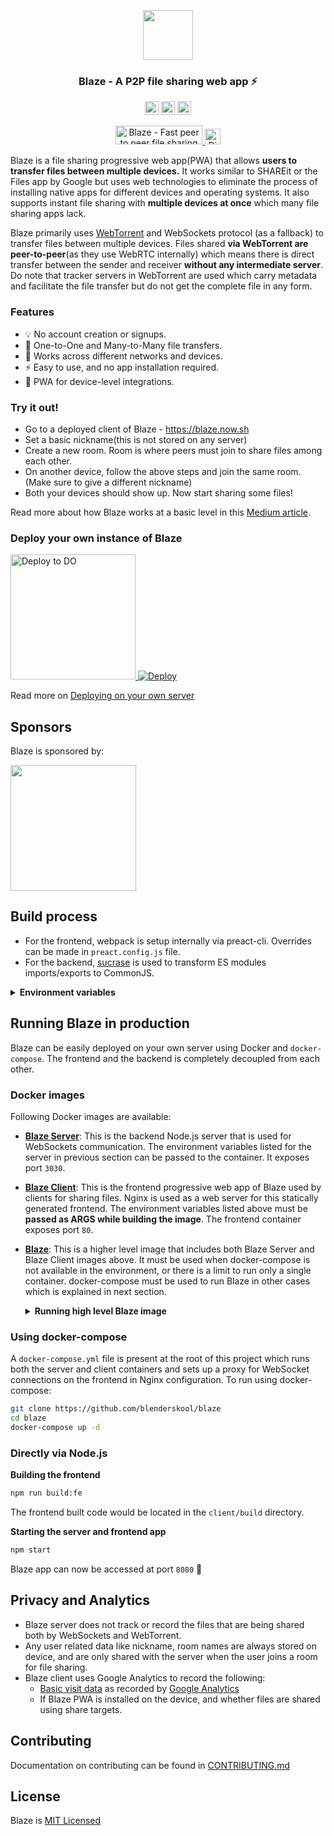 <div align="center">
  <p align="center">
    <a href="https://blaze.now.sh">
      <img src="https://github.com/blenderskool/blaze/raw/next/client/src/assets/images/apple-touch-icon-152x152.png" width="80">
    </a>
  </p>
  <p align="center">  
    <h3>Blaze - A P2P file sharing web app ⚡</h3>
  </p>

  <p align="center">
    <img src="https://blaze.now.sh/api/badges/status" height="22" />
    <img src="https://blaze.now.sh/api/badges/release" height="22" />
    <img src="https://blaze.now.sh/api/badges/license" height="22" />
  </p>
  
  <p align="center">
    <a href="https://www.producthunt.com/posts/blaze-2?utm_source=badge-top-post-badge&utm_medium=badge&utm_souce=badge-blaze-2" target="_blank">
      <img src="https://api.producthunt.com/widgets/embed-image/v1/top-post-badge.svg?post_id=174403&theme=dark&period=daily" alt="Blaze - Fast peer to peer file sharing web app ⚡ | Product Hunt Embed" width="139px" height="30px" />
    </a>
    <a href="https://bit.ly/36uX8oU" target="_blank">
      <img src="https://opensource.nyc3.cdn.digitaloceanspaces.com/attribution/assets/PoweredByDO/DO_Powered_by_Badge_blue.svg" alt="Digital Ocean" height="25px" />
    </a>
  </p>
</div>

Blaze is a file sharing progressive web app(PWA) that allows **users to transfer files between multiple devices.**
It works similar to SHAREit or the Files app by Google but uses web technologies to eliminate the process of installing
native apps for different devices and operating systems. It also supports instant file sharing with **multiple devices at once** which many file sharing apps lack.

Blaze primarily uses [WebTorrent](https://webtorrent.io) and WebSockets protocol (as a fallback) to transfer files between multiple devices. Files shared **via WebTorrent are peer-to-peer**(as they use WebRTC internally) which means there is direct transfer between the sender and receiver **without any intermediate server**. Do note that tracker servers in WebTorrent are used which carry metadata and facilitate the file transfer but do not get the complete file in any form.

### Features
- 💡 No account creation or signups.
- 🚀 One-to-One and Many-to-Many file transfers.
- 🔮 Works across different networks and devices.
- ⚡ Easy to use, and no app installation required.
- 📱 PWA for device-level integrations.

### Try it out!
- Go to a deployed client of Blaze - https://blaze.now.sh
- Set a basic nickname(this is not stored on any server)
- Create a new room. Room is where peers must join to share files among each other.
- On another device, follow the above steps and join the same room. (Make sure to give a different nickname)
- Both your devices should show up. Now start sharing some files!
 
Read more about how Blaze works at a basic level in this [Medium article](https://medium.com/@AkashHamirwasia/new-ways-of-sharing-files-across-devices-over-the-web-using-webrtc-2554abaeb2e6).

### Deploy your own instance of Blaze
<p>
  <a href="https://cloud.digitalocean.com/apps/new?repo=https://github.com/blenderskool/blaze/tree/master&refcode=ddb2a965377c">
    <img src="https://www.deploytodo.com/do-btn-blue.svg" alt="Deploy to DO" width="200">
  </a>
  <a href="https://heroku.com/deploy?template=https://github.com/blenderskool/blaze/tree/master">
    <img src="https://www.herokucdn.com/deploy/button.svg" alt="Deploy">
  </a>
</p>

Read more on [Deploying on your own server](#running-blaze-in-production)

## Sponsors
Blaze is sponsored by:
<p>
  <a href="https://bit.ly/36uX8oU">
    <img src="https://opensource.nyc3.cdn.digitaloceanspaces.com/attribution/assets/SVG/DO_Logo_horizontal_blue.svg" width="201px">
  </a>
</p>

## Build process
- For the frontend, webpack is setup internally via preact-cli. Overrides can be made in `preact.config.js` file.
- For the backend, [sucrase](https://www.npmjs.com/package/sucrase) is used to transform ES modules imports/exports to CommonJS.


<details><summary><b>Environment variables</b></summary>
<p>
Following environment variables can be set in the build process:


| variable             | description                                                           | default                                           |
|----------------------|-----------------------------------------------------------------------|---------------------------------------------------|
| **client**           | Variables for **client** should be set as build args if using Docker. |                                                   |
| `WS_HOST`            | URL to the server that is running the Blaze WebSockets server.        | 'ws://\<your-local-ip\>:3030'                     |
| `SERVER_HOST`        | URL to the server that running the Blaze HTTP server.                 | 'http://\<your-local-ip\>:3030'                   |
| `WS_SIZE_LIMIT`      | Max file size limit when transferring files over WebSockets in bytes. | 100000000 (100 MBs)                               |
| `TORRENT_SIZE_LIMIT` | Max file size limit when transferring files over WebTorrent in bytes. | 700000000 (700 MBs)                               |
| **server**           |                                                                       |                                                   |
| `ORIGIN`             | Array of string URLs to allow CORS.                                   | *                                                 |
| `PORT`               | Port for the server to run.                                           | 3030                                              |
| `WS_SIZE_LIMIT`      | Max file size limit when transferring files over WebSockets in bytes. | 100000000 (100 MBs)                               |
| `DISABLE_SSE_EVENTS` | Disable server side events to reduce long-lived connections.          | false                                             |
| `TRUST_PROXY`        | Whether server is behind a trusted proxy and can read forwarded IPs.  | _false_ when standalone, _true_ in docker-compose |
----------------------------------------------------------------------------------------------------------------------------------------------------

**NOTE:** Any URL in the environment variables should not end with `/`.

</p>
</details>

## Running Blaze in production
Blaze can be easily deployed on your own server using Docker and `docker-compose`. The frontend and the backend is completely decoupled from each other.

### Docker images
Following Docker images are available:
- **[Blaze Server](https://hub.docker.com/r/akashhamirwasia/blaze-server)**: This is the backend Node.js server that is used for WebSockets communication. The environment variables listed for the server in previous section can be passed to the container. It exposes port `3030`.

- **[Blaze Client](https://hub.docker.com/r/akashhamirwasia/blaze-client)**: This is the frontend progressive web app of Blaze used by clients for sharing files. Nginx is used as a web server for this statically generated frontend. The environment variables listed above must be **passed as ARGS while building the image**. The frontend container exposes port `80`.

- **[Blaze](https://hub.docker.com/r/akashhamirwasia/blaze)**: This is a higher level image that includes both Blaze Server and Blaze Client images above. It must be used when docker-compose is not available in the environment, or there is a limit to run only a single container. docker-compose must be used to run Blaze in other cases which is explained in next section.
  <details><summary><b>Running high level Blaze image</b></summary>
  <pre>docker run -p 8080:80 -p 3030:3030 -e PORT=80 akashhamirwasia/blaze:latest</pre>
  <p>  
    <b>NOTE:</b> The <code>PORT</code> environment variable and the container port should be the same.(In the above example, it is set as <code>80</code>).
  </p>
  </details>

### Using docker-compose
A `docker-compose.yml` file is present at the root of this project which runs both the server and client containers and sets up a proxy for WebSocket connections on the frontend in Nginx configuration. To run using docker-compose:

```bash
git clone https://github.com/blenderskool/blaze
cd blaze
docker-compose up -d
```

### Directly via Node.js

**Building the frontend**
```bash
npm run build:fe
```
The frontend built code would be located in the `client/build` directory.


**Starting the server and frontend app**
```bash
npm start
```
Blaze app can now be accessed at port `8080` :tada:

## Privacy and Analytics
- Blaze server does not track or record the files that are being shared both by WebSockets and WebTorrent.
- Any user related data like nickname, room names are always stored on device, and are only shared with the server when the user joins a room for file sharing.
- Blaze client uses Google Analytics to record the following:
  - [Basic visit data](https://developers.google.com/analytics/devguides/collection/analyticsjs#what_data_does_the_google_analytics_tag_capture) as recorded by [Google Analytics](https://support.google.com/analytics/answer/6004245?ref_topic=2919631)
  - If Blaze PWA is installed on the device, and whether files are shared using share targets.

## Contributing
Documentation on contributing can be found in [CONTRIBUTING.md](https://github.com/blenderskool/blaze/blob/master/CONTRIBUTING.md)

## License
Blaze is [MIT Licensed](https://github.com/blenderskool/blaze/blob/master/LICENSE)
